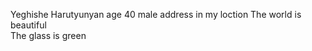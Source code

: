 Yeghishe 
Harutyunyan
age 40
male
address in my loction 
The world is beautiful       
The glass is green 
